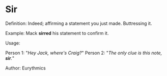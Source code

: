 # Sir

Definition: Indeed; affirming a statement you just made. Buttressing it.

Example: Mack __sirred__ his statement to confirm it.

Usage:

Person 1: "*Hey Jack, where's Craig?*"
Person 2: "*The only clue is this note, __sir__.*"

Author: Eurythmics
